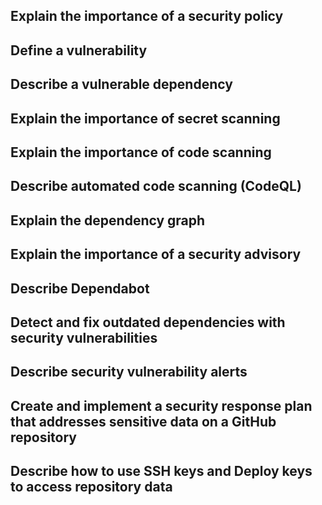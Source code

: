 ## Explain the importance of a security policy

## Define a vulnerability

## Describe a vulnerable dependency 

## Explain the importance of secret scanning

## Explain the importance of code scanning

## Describe automated code scanning (CodeQL)

## Explain the dependency graph

## Explain the importance of a security advisory

## Describe Dependabot

## Detect and fix outdated dependencies with security vulnerabilities

## Describe security vulnerability alerts

## Create and implement a security response plan that addresses sensitive data on a GitHub repository

## Describe how to use SSH keys and Deploy keys to access repository data